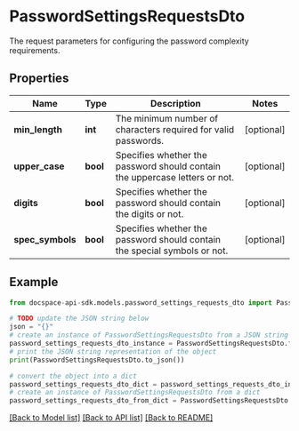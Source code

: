 # PasswordSettingsRequestsDto
The request parameters for configuring the password complexity requirements.

## Properties

Name | Type | Description | Notes
------------ | ------------- | ------------- | -------------
**min_length** | **int** | The minimum number of characters required for valid passwords. | [optional] 
**upper_case** | **bool** | Specifies whether the password should contain the uppercase letters or not. | [optional] 
**digits** | **bool** | Specifies whether the password should contain the digits or not. | [optional] 
**spec_symbols** | **bool** | Specifies whether the password should contain the special symbols or not. | [optional] 

## Example

```python
from docspace-api-sdk.models.password_settings_requests_dto import PasswordSettingsRequestsDto

# TODO update the JSON string below
json = "{}"
# create an instance of PasswordSettingsRequestsDto from a JSON string
password_settings_requests_dto_instance = PasswordSettingsRequestsDto.from_json(json)
# print the JSON string representation of the object
print(PasswordSettingsRequestsDto.to_json())

# convert the object into a dict
password_settings_requests_dto_dict = password_settings_requests_dto_instance.to_dict()
# create an instance of PasswordSettingsRequestsDto from a dict
password_settings_requests_dto_from_dict = PasswordSettingsRequestsDto.from_dict(password_settings_requests_dto_dict)
```
[[Back to Model list]](../README.md#documentation-for-models) [[Back to API list]](../README.md#documentation-for-api-endpoints) [[Back to README]](../README.md)


